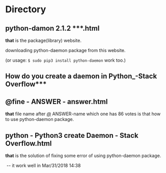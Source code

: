 # Directory

## python-damon 2.1.2 ***.html 

**that** is the package(library) website. 

downloading python-daemon package from this website.

(or usage: `$ sudo pip3 install python-daemon` work too.)

## How do you create a daemon in Python_-Stack Overflow***

## @fine - ANSWER - answer.html

**that** file name after <u>*@*</u> ANSWER-name which one has 86 votes is that how to use python-daemon package.



## python - Python3 create Daemon - Stack Overflow.html

**that** is the solution of fixing some error of using python-daemon package.

​	-- it work well in Mar/31/2018 14:38